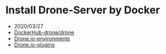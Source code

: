 # Install Drone-Server by Docker

- 2020/03/27
- [DockerHub-drone/drone](https://hub.docker.com/r/drone/drone)
- [Drone.io-environments](https://docs.drone.io/server/reference/)
- [Drone.io-plugins](http://plugins.drone.io/drone-plugins/drone-docker/)
